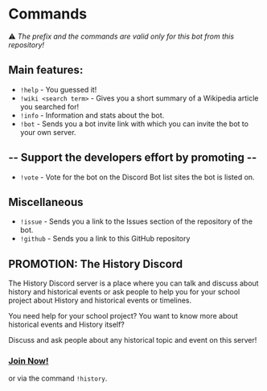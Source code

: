 # Commands

⚠️ _The prefix and the commands are valid only for this bot from this repository!_

## Main features:

- ``!help`` - You guessed it!
- ``!wiki <search term>`` - Gives you a short summary of a Wikipedia article you searched for! 
- ``!info`` - Information and stats about the bot.
- ``!bot`` - Sends you a bot invite link with which you can invite the bot
to your own server.

## -- Support the developers effort by promoting --
- ``!vote`` - Vote for the bot on the Discord Bot list sites the bot is listed on. 

## Miscellaneous
- ``!issue`` - Sends you a link to the Issues section of the repository of the bot.
- ``!github`` - Sends you a link to this GitHub repository

## PROMOTION: The History Discord

The History Discord server is a place where you can talk and discuss about history and historical events or ask 
people to help you for your school project about History and historical events or timelines.

You need help for your school project? You want to know more about historical events and History itself? 

Discuss and ask people about any historical topic and event on this server!

### [**Join Now!**](https://discordapp.com/invite/XSG3YZ9)
or via the command ``!history``.